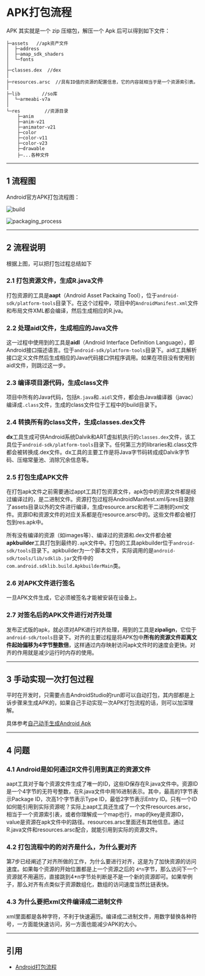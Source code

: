 # APK打包流程

APK 其实就是一个 zip 压缩包，解压一个 Apk 后可以得到如下文件：

```log
├─assets   //apk资产文件
│  ├─address
│  ├─amap_sdk_shaders
│  └─fonts
│
├─classes.dex  //dex
│
├─resources.arsc  //具有ID值的资源的配置信息，它的内容就相当于是一个资源索引表。
│
├─lib        //so库
│  └─armeabi-v7a
│
└─res         //资源目录
    ├─anim
    ├─anim-v21
    ├─animator-v21
    ├─color
    ├─color-v11
    ├─color-v23
    ├─drawable
    ├─...各种文件
```

---
## 1 流程图

Android官方APK打包流程图：

![build](images/build.png)

![packaging_process](images/packaging_process.png)

---
## 2 流程说明

根据上图，可以把打包过程总结如下

### 2.1 打包资源文件，生成R.java文件

打包资源的工具是**aapt**（Android Asset Packaing Tool），位于`android-sdk/platform-tools`目录下。在这个过程中，项目中的`AndroidManifest.xml`文件和布局文件XML都会编译，然后生成相应的R.jva。

### 2.2 处理aidl文件，生成相应的Java文件

这一过程中使用到的工具是**aidl**（Android Interface Definition Language），即Android接口描述语言。位于`android-sdk/platform-tools`目录下。aidl工具解析接口定义文件然后生成相应的Java代码接口供程序调用。如果在项目没有使用到aidl文件，则跳过这一步。

### 2.3 编译项目源代码，生成class文件

项目中所有的Java代码，包括`R.java`和`.aidl`文件，都会由Java编译器（javac）编译成`.class`文件，生成的class文件位于工程中的build目录下。

### 2.4 转换所有的class文件，生成classes.dex文件

**dx**工具生成可供Android系统Dalvik和ART虚拟机执行的`classes.dex`文件，该工具位于`android-sdk/platform-tools`目录下。任何第三方的libraries和.class文件都会被转换成.dex文件。dx工具的主要工作是将Java字节码转成成Dalvik字节码、压缩常量池、消除冗余信息等。

### 2.5 打包生成APK文件

在打包apk文件之前需要通过appt工具打包资源文件，apk包中的资源文件都是经过编译过的，是二进制文件。资源打包过程将AndroidManifest.xml与res目录除了assets目录以外的文件进行编译，生成resource.arsc和若干二进制的xml文件。资源ID和资源文件的对应关系都是在resource.arsc中的。这些文件都会被打包到res.apk中。

所有没有编译的资源（如images等）、编译过的资源和.dex文件都会被**apkbuilder**工具打包到最终的`.apk`文件中。打包的工具apkbuilder位于`android-sdk/tools`目录下。apkbuilder为一个脚本文件，实际调用的是`android-sdk/tools/lib/sdklib.jar`文件中的`com.android.sdklib.build.ApkbuilderMain`类。

### 2.6 对APK文件进行签名

一旦APK文件生成，它必须被签名才能被安装在设备上。

### 2.7 对签名后的APK文件进行对齐处理

发布正式版的apk，就必须对APK进行对齐处理，用到的工具是**zipalign**，它位于`android-sdk/tools`目录下。对齐的主要过程是将APK包中**所有的资源文件距离文件起始偏移为4字节整数倍**，这样通过内存映射访问apk文件时的速度会更快。对齐的作用就是减少运行时内存的使用。

---
## 3 手动实现一次打包过程

平时在开发时，只需要点击AndroidStudio的run即可以自动打包，其内部都是上诉步骤来生成APK的，如果自己手动实现一次APK打包流程的话，则可以加深理解。

具体参考[自己动手生成Android Apk](http://blog.csdn.net/chenkai19920410/article/details/60589100)

---
## 4 问题

### 4.1 Android是如何通过R文件引用到真正的资源文件

aapt工具对于每个资源文件生成了唯一的ID，这些ID保存在R.java文件中。资源ID是一个4字节的无符号整数，在R.java文件中用16进制表示。其中，最高的1字节表示Package ID，次高1个字节表示Type ID，最低2字节表示Entry ID。只有一个ID如何能引用到实际资源呢？实际上aapt工具还生成了一个文件resources.arsc，相当于一个资源索引表，或者你理解成一个map也行，map的key是资源ID，value是资源在apk文件中的路径。resources.arsc里面还有其他信息。通过R.java文件和resources.arsc配合，就能引用到实际的资源文件。

### 4.2 打包流程中的的对齐是什么，为什么要对齐

第7步已经阐述了对齐所做的工作，为什么要进行对齐，这是为了加快资源的访问速度。如果每个资源的开始位置都是上一个资源之后的 `4*n`字节，那么访问下一个资源就不用遍历，直接跳到4*n字节处判断是不是一个新的资源即可。如果举例子，那么对齐有点类似于资源数组化，数组的访问速度当然比链表快。

### 4.3 为什么要把xml文件编译成二进制文件

xml里面都是各种字符，不利于快速遍历。编译成二进制文件，用数字替换各种符号，一方面能快速访问，另一方面也能减少APK的大小。

---
## 引用

- [Android打包流程](https://mp.weixin.qq.com/s?__biz=MjM5NDkxMTgyNw==&mid=2653059035&idx=1&sn=50773de47cfbbf54a4521e141b93125d&chksm=bd5654e78a21ddf11dfde7366de2722a2945d0003d3b413b221c89fc07fd66abd0def480ff5e&mpshare=1&scene=1&srcid=0802VY4KGr2wHrS30pBI1Kme#rd)
